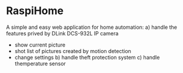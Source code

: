 # RaspiHome
A simple and easy web application for home automation:
a) handle the features prived by DLink DCS-932L IP camera
  - show current picture
  - shot list of pictures created by motion detection
  - change settings
b) handle theft protection system
c) handle themperature sensor
